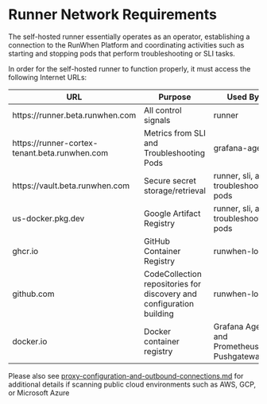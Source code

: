 # Runner Network Requirements

The self-hosted runner essentially operates as an operator, establishing a connection to the RunWhen Platform and coordinating activities such as starting and stopping pods that perform troubleshooting or SLI tasks.

In order for the self-hosted runner to function properly, it must access the following Internet URLs:

<table><thead><tr><th width="304">URL</th><th width="250">Purpose</th><th>Used By</th></tr></thead><tbody><tr><td>https://runner.beta.runwhen.com</td><td>All control signals</td><td>runner</td></tr><tr><td>https://runner-cortex-tenant.beta.runwhen.com</td><td>Metrics from SLI and Troubleshooting Pods</td><td>grafana-agent</td></tr><tr><td>https://vault.beta.runwhen.com</td><td>Secure secret storage/retrieval</td><td>runner, sli, and troubleshooting pods</td></tr><tr><td>us-docker.pkg.dev</td><td>Google Artifact Registry</td><td>runner, sli, and troubleshooting pods</td></tr><tr><td>ghcr.io</td><td>GitHub Container Registry</td><td>runwhen-local</td></tr><tr><td>github.com</td><td>CodeCollection repositories for discovery and configuration building</td><td>runwhen-local</td></tr><tr><td>docker.io</td><td>Docker container registry</td><td>Grafana Agent and Prometheus Pushgateway</td></tr></tbody></table>

Please also see [proxy-configuration-and-outbound-connections.md](../../user\_guide-advanced\_configuration/proxy-configuration-and-outbound-connections.md "mention") for additional details if scanning public cloud environments such as AWS, GCP, or Microsoft Azure

